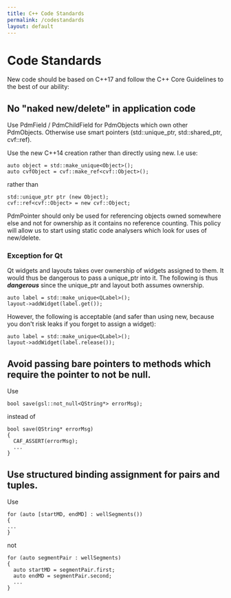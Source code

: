 ```yaml
---
title: C++ Code Standards
permalink: /codestandards
layout: default
---
```


# Code Standards 

New code should be based on C++17 and follow the C++ Core Guidelines to the best of our ability:

## No "naked new/delete" in application code
Use PdmField / PdmChildField for PdmObjects which own other PdmObjects. Otherwise use smart pointers (std::unique_ptr, std::shared_ptr, cvf::ref).

Use the new C++14 creation rather than directly using new. I.e use:
```
auto object = std::make_unique<Object>();
auto cvfObject = cvf::make_ref<cvf::Object>();
```
rather than 
```
std::unique_ptr ptr (new Object);
cvf::ref<cvf::Object> = new cvf::Object;
```
PdmPointer<T> should only be used for referencing objects owned somewhere else and not for ownership as it contains no reference counting. This policy will allow us to start using static code analysers which look for uses of new/delete.
  
### Exception for Qt
Qt widgets and layouts takes over ownership of widgets assigned to them. It would thus be dangerous to pass a unique_ptr into it.
The following is thus ***dangerous*** since the unique_ptr and layout both assumes ownership.
```
auto label = std::make_unique<QLabel>();
layout->addWidget(label.get());
```

However, the following is acceptable (and safer than using new, because you don't risk leaks if you forget to assign a widget):
```
auto label = std::make_unique<QLabel>();
layout->addWidget(label.release());
```

## Avoid passing bare pointers to methods which require the pointer to not be null. 
Use 
```
bool save(gsl::not_null<QString*> errorMsg);
```
instead of 
```
bool save(QString* errorMsg)
{
  CAF_ASSERT(errorMsg);
  ...
}
```

## Use structured binding assignment for pairs and tuples. 
Use
```
for (auto [startMD, endMD] : wellSegments())
{
...
}
```
not
```
for (auto segmentPair : wellSegments)
{ 
  auto startMD = segmentPair.first;
  auto endMD = segmentPair.second;
  ...
}

